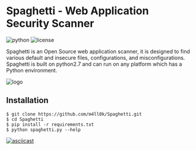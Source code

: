 # Spaghetti - Web Application Security Scanner
![python](https://img.shields.io/badge/python-2.7-green.svg)  ![license](https://img.shields.io/badge/License-GPLv3-brightgreen.svg)

Spaghetti is an Open Source web application scanner, it is designed to find various default and insecure files, configurations, and misconfigurations.
Spaghetti is built on python2.7 and can run on any platform which has a Python environment.

![logo](https://i.imgur.com/sLETEV2.png)

## Installation
```
$ git clone https://github.com/m4ll0k/Spaghetti.git
$ cd Spaghetti 
$ pip install -r requirements.txt
$ python spaghetti.py --help
```
[![asciicast](https://asciinema.org/a/ESeahrb5ySSS7Zqkl4BRTDENQ.png)](https://asciinema.org/a/ESeahrb5ySSS7Zqkl4BRTDENQ)
